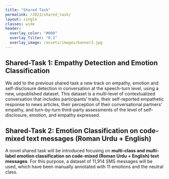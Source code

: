 ```yaml
---
title: "Shared Task"
permalink: /2023/shared_task/
layout: single
classes: wide
header:
  overlay_color: "#000"
  overlay_filter: "0.1"
  overlay_image: /assets/images/banner3.jpg
---
```



## Shared-Task 1: Empathy Detection and Emotion Classification
We add to the previous shared task a new track on empathy, emotion and self-disclosure detection in conversation at the speech-turn level, using a new, unpublished dataset. This dataset is a multi-level of contextualized conversation that includes participants’ traits, their self-reported empathetic response to news articles, their perception of their conversational partners’ empathy, and turn-by-turn third-party assessments of the level of self-disclosure, emotion, and empathy expressed.

## Shared-Task 2: Emotion Classification on code-mixed text messages (Roman Urdu + English)
A novel shared task will be introduced focusing on **multi-class and multi-label emotion classification on code-mixed (Roman Urdu + English) text messages**. For this purpose, a dataset of 11,914 SMS messages will be used, which have been manually annotated with 11 emotions and the neutral class.